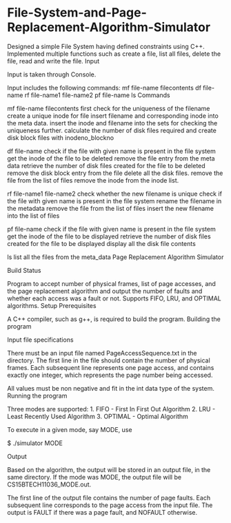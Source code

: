 # File-System-and-Page-Replacement-Algorithm-Simulator

Designed a simple File System having defined constraints using C++. Implemented multiple functions such as create a file, list all files, delete the file, read and write the file. Input

Input is taken through Console.

Input includes the following commands:
    mf file-name filecontents
    df file-name
    rf file-name1 file-name2
        pf file-name
        ls
Commands

mf file-name filecontents
    first check for the uniqueness of the filename
    create a unique inode for file
    insert filename and corresponding inode into the meta data.
    insert the inode and filename into the sets for checking the uniqueness further.
    calculate the number of disk files required and create disk block files with inodeno_blockno

df file-name
    check if the file with given name is present in the file system
    get the inode of the file to be deleted
    remove the file entry from the meta data
    retrieve the number of disk files created for the file to be deleted
    remove the disk block entry from the file
    delete all the disk files.
    remove the file from the list of files
    remove the inode from the inode list.

rf file-name1 file-name2
    check whether the new filename is unique
    check if the file with given name is present in the file system
    rename the filename in the metadata
    remove the file from the list of files
    insert the new filename into the list of files

pf file-name
    check if the file with given name is present in the file system
    get the inode of the file to be displayed
    retrieve the number of disk files created for the file to be displayed
    display all the disk file contents

ls
    list all the files from the meta_data
Page Replacement Algorithm Simulator

Build Status

Program to accept number of physical frames, list of page accesses, and the page replacement algorithm and output the number of faults and whether each access was a fault or not. Supports FIFO, LRU, and OPTIMAL algorithms. Setup Prerequisites

A C++ compiler, such as g++, is required to build the program. Building the program

Input file specifications

There must be an input file named PageAccessSequence.txt in the directory. The first line in the file should contain the number of physical frames. Each subsequent line represents one page access, and contains exactly one integer, which represents the page number being accessed.

All values must be non negative and fit in the int data type of the system. Running the program

Three modes are supported: 1. FIFO - First In First Out Algorithm 2. LRU - Least Recently Used Algorithm 3. OPTIMAL - Optimal Algorithm

To execute in a given mode, say MODE, use

$ ./simulator MODE

Output

Based on the algorithm, the output will be stored in an output file, in the same directory. If the mode was MODE, the output file will be CS15BTECH11036_MODE.out.

The first line of the output file contains the number of page faults. Each subsequent line corresponds to the page access from the input file. The output is FAULT if there was a page fault, and NOFAULT otherwise.
